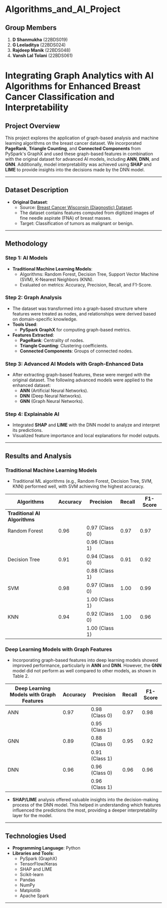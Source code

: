# Algorithms_and_AI_Project
## Group Members
1. **D Shanmukha** (22BDS019)  
2. **G Leeladitya** (22BDS024)  
3. **Rajdeep Manik** (22BDS048)  
4. **Vansh Lal Tolani** (22BDS061)

# Integrating Graph Analytics with AI Algorithms for Enhanced Breast Cancer Classification and Interpretability 

## Project Overview
This project explores the application of graph-based analysis and machine learning algorithms on the breast cancer dataset. We incorporated **PageRank**, **Triangle Counting**, and **Connected Components** from PySpark's GraphX and used these graph-based features in combination with the original dataset for advanced AI models, including **ANN**, **DNN**, and **GNN**. Additionally, model interpretability was achieved using **SHAP** and **LIME** to provide insights into the decisions made by the DNN model.

---

## Dataset Description
- **Original Dataset**:  
  - Source: [Breast Cancer Wisconsin (Diagnostic) Dataset](https://www.kaggle.com/datasets/uciml/breast-cancer-wisconsin-data).  
  - The dataset contains features computed from digitized images of fine needle aspirate (FNA) of breast masses.  
  - Target: Classification of tumors as malignant or benign.  

---

## Methodology

### Step 1: AI Models
- **Traditional Machine Learning Models**:  
  - Algorithms: Random Forest, Decision Tree, Support Vector Machine (SVM), K-Nearest Neighbors (KNN).  
  - Evaluated on metrics: Accuracy, Precision, Recall, and F1-Score.  

### Step 2: Graph Analysis
- The dataset was transformed into a graph-based structure where features were treated as nodes, and relationships were derived based on domain-specific knowledge.
- **Tools Used**:  
  - **PySpark GraphX** for computing graph-based metrics.  
- **Features Extracted**:  
  - **PageRank**: Centrality of nodes.  
  - **Triangle Counting**: Clustering coefficients.  
  - **Connected Components**: Groups of connected nodes.  

### Step 3: Advanced AI Models with Graph-Enhanced Data
- After extracting graph-based features, these were merged with the original dataset. The following advanced models were applied to the enhanced dataset:  
  - **ANN** (Artificial Neural Networks).  
  - **DNN** (Deep Neural Networks).  
  - **GNN** (Graph Neural Networks).  

### Step 4: Explainable AI
- Integrated **SHAP** and **LIME** with the DNN model to analyze and interpret its predictions.  
- Visualized feature importance and local explanations for model outputs.  

---

## Results and Analysis

### Traditional Machine Learning Models
- Traditional ML algorithms (e.g., Random Forest, Decision Tree, SVM, KNN) performed well, with SVM achieving the highest accuracy.

| **Algorithms**                     | **Accuracy** | **Precision**          | **Recall** | **F1-Score** |
|------------------------------------|--------------|------------------------|------------|--------------|
| **Traditional AI Algorithms**      |              |                        |            |              |
| Random Forest                      | 0.96         | 0.97 (Class 0)         | 0.97       | 0.97         |
|                                    |              | 0.96 (Class 1)         |            |              |
| Decision Tree                      | 0.91         | 0.94 (Class 0)         | 0.91       | 0.92         |
|                                    |              | 0.88 (Class 1)         |            |              |
| SVM                                | 0.98         | 0.97 (Class 0)         | 1.00       | 0.99         |
|                                    |              | 1.00 (Class 1)         |            |              |
| KNN                                | 0.94         | 0.92 (Class 0)         | 1.00       | 0.96         |
|                                    |              | 1.00 (Class 1)         |            |              |

### Deep Learning Models with Graph Features
- Incorporating graph-based features into deep learning models showed improved performance, particularly in **ANN** and **DNN**. However, the **GNN** model did not perform as well compared to other models, as shown in Table 2.

| **Deep Learning Models with Graph Features** | **Accuracy** | **Precision**          | **Recall** | **F1-Score** |
|---------------------------------------------|--------------|------------------------|------------|--------------|
| ANN                                         | 0.97         | 0.98 (Class 0)         | 0.97       | 0.98         |
|                                              |              | 0.95 (Class 1)         |            |              |
| GNN                                         | 0.89         | 0.88 (Class 0)         | 0.95       | 0.92         |
|                                              |              | 0.91 (Class 1)         |            |              |
| DNN                                         | 0.96         | 0.96 (Class 0)         | 0.96       | 0.96         |
|                                              |              | 0.96 (Class 1)         |            |              |

- **SHAP/LIME** analysis offered valuable insights into the decision-making process of the DNN model. This helped in understanding which features influenced the predictions the most, providing a deeper interpretability layer for the model.

---

## Technologies Used
- **Programming Language**: Python  
- **Libraries and Tools**:  
  - PySpark (GraphX)  
  - TensorFlow/Keras  
  - SHAP and LIME  
  - Scikit-learn  
  - Pandas  
  - NumPy  
  - Matplotlib  
  - Apache Spark  

---

